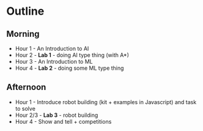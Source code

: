 # Outline

## Morning
- Hour 1 - An Introduction to AI
- Hour 2 - **Lab 1** - doing AI type thing (with A*)
- Hour 3 - An Introduction to ML
- Hour 4 - **Lab 2** - doing some ML type thing

## Afternoon
- Hour 1 - Introduce robot building (kit + examples in Javascript) and task to solve
- Hour 2/3 - **Lab 3** - robot building
- Hour 4 - Show and tell + competitions
